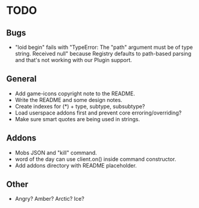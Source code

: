 
# TODO

## Bugs
  * "loid begin" fails with "TypeError: The "path" argument must be of
    type string. Received null" because Registry defaults to path-based
    parsing and that's not working with our Plugin support.

## General
  * Add game-icons copyright note to the README.
  * Write the README and some design notes.
  * Create indexes for (*) + type, subtype, subsubtype?
  * Load userspace addons first and prevent core erroring/overriding?
  * Make sure smart quotes are being used in strings.

## Addons
  * Mobs JSON and "kill" command.
  * word of the day can use client.on() inside command constructor.
  * Add addons directory with README placeholder.

## Other
  * Angry? Amber? Arctic? Ice?
